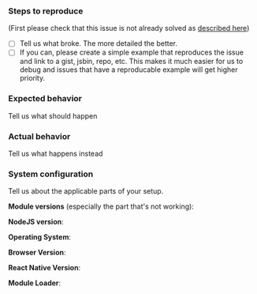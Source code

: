 ### Steps to reproduce

(First please check that this issue is not already solved as [described
here](https://github.com/feathersjs/feathers/blob/master/.github/contributing.md#report-a-bug))

- [ ] Tell us what broke. The more detailed the better.
- [ ] If you can, please create a simple example that reproduces the issue and link to a gist, jsbin, repo, etc. This makes it much easier for us to debug and issues that have a reproducable example will get higher priority.

### Expected behavior
Tell us what should happen

### Actual behavior
Tell us what happens instead

### System configuration

Tell us about the applicable parts of your setup.

**Module versions** (especially the part that's not working):

**NodeJS version**:

**Operating System**:

**Browser Version**:

**React Native Version**:

**Module Loader**: